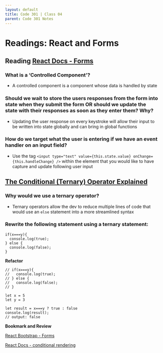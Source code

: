 ```yaml
---
layout: default
title: Code 301 | Class 04
parent: Code 301 Notes
---
```


# Readings: React and Forms

## Reading [React Docs - Forms](https://reactjs.org/docs/forms.html)

### What is a ‘Controlled Component’?

* A controlled component is a component whose data is handled by state

### Should we wait to store the users responses from the form into state when they submit the form OR should we update the state with their responses as soon as they enter them? Why?

* Updating the user response on every keystroke will allow their input to be written into state globally and can bring in global functions

### How do we target what the user is entering if we have an event handler on an input field?

* Use the tag `<input type="text" value={this.state.value} onChange={this.handleChange} />` within the element that you would like to have capture and update following user input

## [The Conditional (Ternary) Operator Explained](https://codeburst.io/javascript-the-conditional-ternary-operator-explained-cac7218beeff)

### Why would we use a ternary operator?

* Ternary operators allow the dev to reduce multiple lines of code that would use an `else` statement into a more streamlined syntax

### Rewrite the following statement using a ternary statement:

```JS
if(x===y){
  console.log(true);
} else {
  console.log(false);
}
```

**Refactor**

```JS
// if(x===y){
//   console.log(true);
// } else {
//   console.log(false);
// }

let x = 5
let y = 3

let result = x===y ? true : false
console.log(result);
// output: false
```

**Bookmark and Review**

[React Bootstrap - Forms](https://react-bootstrap.github.io/forms/overview/)

[React Docs - conditional rendering](https://reactjs.org/docs/conditional-rendering.html)
